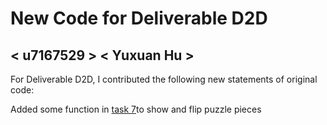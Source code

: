 # New Code for Deliverable D2D

## < u7167529 > < Yuxuan Hu >

For Deliverable D2D, I contributed the following new statements of original code:

Added some function in [task 7](https://gitlab.cecs.anu.edu.au/u7133046/comp1110-ass2-tue15g/-/blob/master/src/comp1110/ass2/gui/Board.java#L20-145)to show and flip puzzle pieces